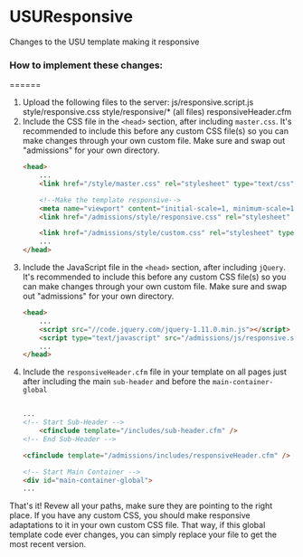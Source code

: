 USUResponsive
=============

Changes to the USU template making it responsive

### How to implement these changes:
======

1. Upload the following files to the server:
js/responsive.script.js
style/responsive.css
style/responsive/* (all files)
responsiveHeader.cfm
2. Include the CSS file in the `<head>` section, after including `master.css`. It's recommended to include this before any custom CSS file(s) so you can make changes through your own custom file. Make sure and swap out "admissions" for your own directory.
	```html
	<head>
		...
		<link href="/style/master.css" rel="stylesheet" type="text/css" media="screen" />

		<!--Make the template responsive-->
		<meta name="viewport" content="initial-scale=1, minimum-scale=1, user-scalable=1">
		<link href="/admissions/style/responsive.css" rel="stylesheet" type="text/css" media="screen" />

		<link href="/admissions/style/custom.css" rel="stylesheet" type="text/css" media="screen" />
		...
	</head>

	```
3. Include the JavaScript file in the `<head>` section, after including `jQuery`. It's recommended to include this before any custom CSS file(s) so you can make changes through your own custom file. Make sure and swap out "admissions" for your own directory.
	```html
	<head>
		...
		<script src="//code.jquery.com/jquery-1.11.0.min.js"></script>
		<script type="text/javascript" src="/admissions/js/responsive.script.js"></script>
		...
	</head>

	```
4. Include the `responsiveHeader.cfm` file in your template on all pages just after including the main `sub-header` and before the `main-container-global`
	```html

	...
	<!-- Start Sub-Header -->
		<cfinclude template="/includes/sub-header.cfm" />
	<!-- End Sub-Header -->

	<cfinclude template="/admissions/includes/responsiveHeader.cfm" />

	<!-- Start Main Container -->
	<div id="main-container-global">
	...

	```

That's it! Revew all your paths, make sure they are pointing to the right place. If you have any custom CSS, you should make responsive adaptations to it in your own custom CSS file. That way, if this global template code ever changes, you can simply replace your file to get the most recent version.
